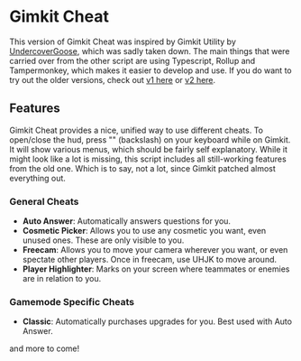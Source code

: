 # Gimkit Cheat

This version of Gimkit Cheat was inspired by Gimkit Utility by [UndercoverGoose](https://github.com/UndercoverGoose), which was sadly taken down. The main things that were carried over from the other script are using Typescript, Rollup and Tampermonkey, which makes it easier to develop and use. If you do want to try out the older versions, check out [v1 here](/v1) or [v2 here](/v2).

## Features

Gimkit Cheat provides a nice, unified way to use different cheats. To open/close the hud, press "\" (backslash) on your keyboard while on Gimkit. It will show various menus, which should be fairly self explanatory. While it might look like a lot is missing, this script includes all still-working features from the old one. Which is to say, not a lot, since Gimkit patched almost everything out.

### General Cheats

- **Auto Answer**: Automatically answers questions for you.
- **Cosmetic Picker**: Allows you to use any cosmetic you want, even unused ones. These are only visible to you.
- **Freecam**: Allows you to move your camera wherever you want, or even spectate other players. Once in freecam, use UHJK to move around.
- **Player Highlighter**: Marks on your screen where teammates or enemies are in relation to you.

### Gamemode Specific Cheats

- **Classic**: Automatically purchases upgrades for you. Best used with Auto Answer.

and more to come!